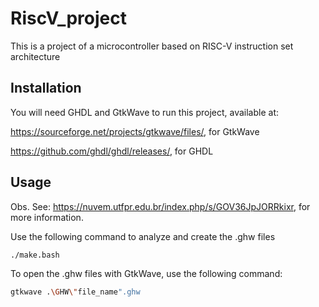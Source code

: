 # RiscV_project

This is a project of a microcontroller based on RISC-V instruction set architecture

## Installation

You will need GHDL and GtkWave to run this project, available at:

https://sourceforge.net/projects/gtkwave/files/, for GtkWave

https://github.com/ghdl/ghdl/releases/, for GHDL

## Usage

Obs. See: https://nuvem.utfpr.edu.br/index.php/s/GOV36JpJORRkixr, for more information.

Use the following command to analyze and create the .ghw files

```bash
./make.bash
```

To open the .ghw files with GtkWave, use the following command:

```bash
gtkwave .\GHW\"file_name".ghw
```